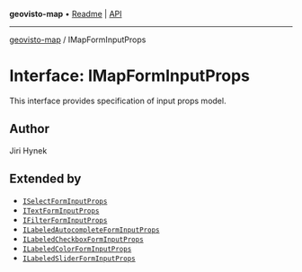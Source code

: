 **geovisto-map** • [Readme](../README.md) \| [API](../globals.md)

***

[geovisto-map](../README.md) / IMapFormInputProps

# Interface: IMapFormInputProps

This interface provides specification of input props model.

## Author

Jiri Hynek

## Extended by

- [`ISelectFormInputProps`](ISelectFormInputProps.md)
- [`ITextFormInputProps`](ITextFormInputProps.md)
- [`IFilterFormInputProps`](IFilterFormInputProps.md)
- [`ILabeledAutocompleteFormInputProps`](ILabeledAutocompleteFormInputProps.md)
- [`ILabeledCheckboxFormInputProps`](ILabeledCheckboxFormInputProps.md)
- [`ILabeledColorFormInputProps`](ILabeledColorFormInputProps.md)
- [`ILabeledSliderFormInputProps`](ILabeledSliderFormInputProps.md)
